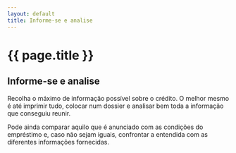 ```yaml
---
layout: default
title: Informe-se e analise
---
```


# {{ page.title }}

## Informe-se e analise

Recolha o máximo de informação possível sobre o crédito. O melhor mesmo é até imprimir tudo, colocar num dossier e analisar bem toda a informação que conseguiu reunir.

Pode ainda comparar aquilo que é anunciado com as condições do empréstimo e, caso não sejam iguais, confrontar a entendida com as diferentes informações fornecidas.
